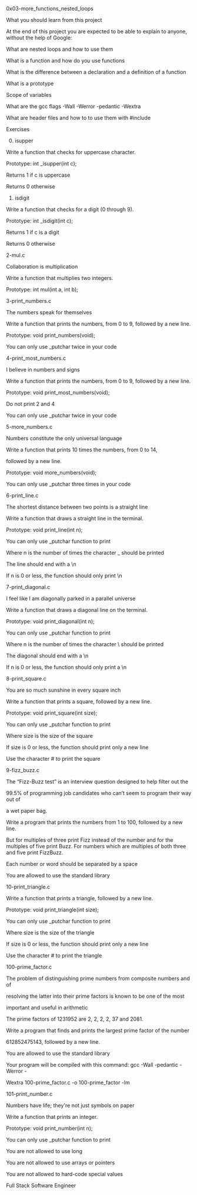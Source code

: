 0x03-more_functions_nested_loops

What you should learn from this project



At the end of this project you are expected to be able to explain to anyone, without the help of Google:

What are nested loops and how to use them

What is a function and how do you use functions

What is the difference between a declaration and a definition of a function

What is a prototype

Scope of variables

What are the gcc flags -Wall -Werror -pedantic -Wextra

What are header files and how to to use them with #include

Exercises

0. isupper



Write a function that checks for uppercase character.

Prototype: int _isupper(int c);

Returns 1 if c is uppercase

Returns 0 otherwise

1. isdigit



Write a function that checks for a digit (0 through 9).

Prototype: int _isdigit(int c);

Returns 1 if c is a digit

Returns 0 otherwise

2-mul.c



Collaboration is multiplication

Write a function that multiplies two integers.

Prototype: int mul(int a, int b);

3-print_numbers.c



The numbers speak for themselves

Write a function that prints the numbers, from 0 to 9, followed by a new line.

Prototype: void print_numbers(void);

You can only use _putchar twice in your code

4-print_most_numbers.c



I believe in numbers and signs

Write a function that prints the numbers, from 0 to 9, followed by a new line.

Prototype: void print_most_numbers(void);

Do not print 2 and 4

You can only use _putchar twice in your code

5-more_numbers.c



Numbers constitute the only universal language

Write a function that prints 10 times the numbers, from 0 to 14,

followed by a new line.

Prototype: void more_numbers(void);

You can only use _putchar three times in your code

6-print_line.c



The shortest distance between two points is a straight line

Write a function that draws a straight line in the terminal.

Prototype: void print_line(int n);

You can only use _putchar function to print

Where n is the number of times the character _ should be printed

The line should end with a \n

If n is 0 or less, the function should only print \n

7-print_diagonal.c



I feel like I am diagonally parked in a parallel universe

Write a function that draws a diagonal line on the terminal.

Prototype: void print_diagonal(int n);

You can only use _putchar function to print

Where n is the number of times the character \ should be printed

The diagonal should end with a \n

If n is 0 or less, the function should only print a \n

8-print_square.c



You are so much sunshine in every square inch

Write a function that prints a square, followed by a new line.

Prototype: void print_square(int size);

You can only use _putchar function to print

Where size is the size of the square

If size is 0 or less, the function should print only a new line

Use the character # to print the square

9-fizz_buzz.c



The “Fizz-Buzz test” is an interview question designed to help filter out the

99.5% of programming job candidates who can’t seem to program their way out of

a wet paper bag.

Write a program that prints the numbers from 1 to 100, followed by a new line.

But for multiples of three print Fizz instead of the number and for the multiples of five print Buzz. For numbers which are multiples of both three and five print FizzBuzz.



Each number or word should be separated by a space



You are allowed to use the standard library



10-print_triangle.c



Write a function that prints a triangle, followed by a new line.

Prototype: void print_triangle(int size);

You can only use _putchar function to print

Where size is the size of the triangle

If size is 0 or less, the function should print only a new line

Use the character # to print the triangle

100-prime_factor.c



The problem of distinguishing prime numbers from composite numbers and of

resolving the latter into their prime factors is known to be one of the most

important and useful in arithmetic

The prime factors of 1231952 are 2, 2, 2, 2, 37 and 2081.

Write a program that finds and prints the largest prime factor of the number

612852475143, followed by a new line.

You are allowed to use the standard library

Your program will be compiled with this command: gcc -Wall -pedantic -Werror -

Wextra 100-prime_factor.c -o 100-prime_factor -lm

101-print_number.c



Numbers have life; they're not just symbols on paper

Write a function that prints an integer.

Prototype: void print_number(int n);

You can only use _putchar function to print

You are not allowed to use long

You are not allowed to use arrays or pointers

You are not allowed to hard-code special values

Full Stack Software Engineer
